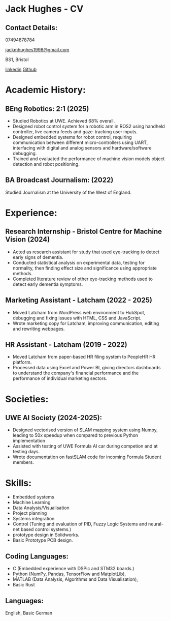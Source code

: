 # Jack Hughes - CV

## Contact Details:

07494878784

jackmhughes1998@gmail.com

BS1, Bristol

[linkedin](https://www.linkedin.com/in/jack-hughes-latchamdirect/)
[Github](https://github.com/jack4hughes)

# Academic History:

## BEng Robotics: 2:1 (2025)
- Studied Robotics at UWE. Achieved 68% overall.
- Designed robot control system for a robotic arm in ROS2 using handheld controller, live camera feeds and gaze-tracking user inputs.
- Designed embedded systems for robot control, requiring communication between different micro-controllers using UART, interfacing with digital and analog sensors and hardware/software debugging.
- Trained and evaluated the performance of machine vision models object detection and robot positioning. 

## BA Broadcast Journalism: (2022)
Studied Journalism at the University of the West of England. 
# Experience:

## Research Internship - Bristol Centre for Machine Vision (2024)
- Acted as research assistant for study that used eye-tracking to detect early signs of dementia. 
- Conducted statistical analysis on experimental data, testing for normality, then finding effect size and significance using appropriate methods.
- Completed literature review of other eye-tracking methods used to detect early dementia symptoms.

## Marketing Assistant - Latcham (2022 - 2025)
- Moved Latcham from WordPress web environment to HubSpot, debugging and fixing issues with HTML, CSS and JavaScript.
- Wrote marketing copy for Latcham, improving communication, editing and rewriting webpages.

## HR Assistant - Latcham (2019 - 2022)
- Moved Latcham from paper-based HR filing system to PeopleHR HR platform.
- Processed data using Excel and Power BI, giving directors dashboards to understand the company's financial performance and the performance of individual marketing sectors.

# Societies:

## UWE AI Society (2024-2025):
- Designed vectorised version of SLAM mapping system using Numpy, leading to 50x speedup when compared to previous Python implementation
- Assisted with testing of UWE Formula AI car during competion and at testing days.
- Wrote documentation on fastSLAM code for incoming Formula Student members.

# Skills:
- Embedded systems
- Machine Learning
- Data Analysis/Visualisation
- Project planning
- Systems integration
- Control (Tuning and evaluation of PID, Fuzzy Logic Systems and
  neural-net based control systems.)
- prototype design in Solidworks.
- Basic Prototype PCB design.

## Coding Languages: 
- C (Embedded experience with DSPic and STM32 boards.)
- Python (NumPy, Pandas, TensorFlow and MatplotLib),
- MATLAB (Data Analysis, Algorithms and Data Visualisation),
- Basic Rust

## Languages:
English, Basic German
